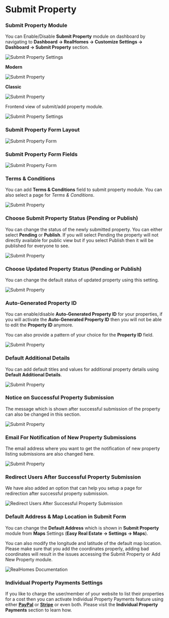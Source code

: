 # Submit Property

### Submit Property Module
 
You can Enable/Disable **Submit Property** module on dashboard by navigating to **Dashboard → RealHomes → Customize Settings → Dashboard → Submit Property** section.

![Submit Property Settings](images/member-pages/submit-property-customizer-settings.png)

**Modern**

![Submit Property](images/member-pages/submit-property-front-end-mod.png)

**Classic**

![Submit Property](images/member-pages/submit-property-front-end.png)

Frontend view of submit/add property module.

![Submit Property Settings](images/dashboard/frontend-submit-property.png)

### Submit Property Form Layout

![Submit Property Form](images/dashboard/submit-property-form-layout.png)

### Submit Property Form Fields

![Submit Property Form](images/dashboard/submit-property-form-fields.png)

### **Terms & Conditions**

You can add **Terms & Conditions** field to submit property module. You can also select a page for *Terms & Conditions*.

![Submit Property](images/member-pages/terms-and-conditions.png)

### **Choose Submit Property Status (Pending or Publish)**

You can change the status of the newly submitted property. You can either select **Pending** or **Publish**. If you will select Pending the property will not directly available for public view but if you select Publish then it will be published for everyone to see.

![Submit Property](images/member-pages/submitted-property-status.png)

### **Choose Updated Property Status (Pending or Publish)**

You can change the default status of updated property using this setting.

![Submit Property](images/dashboard/updated-property-status.png)

### **Auto-Generated Property ID**

You can enable/disable **Auto-Generated Property ID** for your properties, if you will activate the **Auto-Generated Property ID** then you will not be able to edit the **Property ID** anymore.

You can also provide a pattern of your choice for the **Property ID** field.

![Submit Property](images/member-pages/property-id.png)

### **Default Additional Details**

You can add default titles and values for additional property details using **Default Additional Details**.

![Submit Property](images/member-pages/default-additional-details.png)

### **Notice on Successful Property Submission**

The message which is shown after successful submission of the property can also be changed in this section.

![Submit Property](images/member-pages/message-submit-notice.png)

### **Email For Notification of New Property Submissions**

The email address where you want to get the notification of new property listing submissions are also changed here.

![Submit Property](images/member-pages/submit-notice-email.png)

### **Redirect Users After Successful Property Submission**

We have also added an option that can help you setup a page for redirection after successful property submission.

![Redirect Users After Successful Property Submission](images/member-pages/redirect-user-after-successful-submission.png)

### **Default Address & Map Location in Submit Form**

You can change the **Default Address** which is shown in **Submit Property** module from **Maps** Settings (**Easy Real Estate → Settings → Maps**). 

You can also modify the longitude and latitude of the default map location. Please make sure that you add the coordinates properly, adding bad coordinates will result in the issues accessing the Submit Property or Add New Property module.

![RealHomes Documentation](images/ere-tabs/maps.png)

### **Individual Property Payments Settings**

If you like to charge the user/member of your website to list their properties for a cost then you can activate Individual Property Payments feature using either [**PayPal**](/realhomes-paypal-payments/) or [**Stripe**](/inspiry-stripe-payments/) or even both. Please visit the **Individual Property Payments** section to learn how.